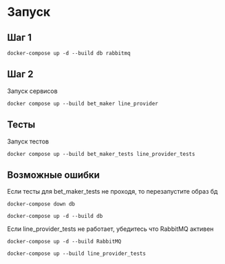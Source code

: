 # Запуск 

## Шаг 1
```docker-compose up -d --build db rabbitmq```

## Шаг 2
Запуск сервисов

```docker compose up --build bet_maker line_provider```

## Тесты
Запуск тестов

```docker compose up --build bet_maker_tests line_provider_tests```

## Возможные ошибки
Если тесты для bet_maker_tests не проходя, то перезапустите образ бд

```docker-compose down db```

```docker-compose up -d --build db```

Если line_provider_tests не работает, убедитесь что RabbitMQ активен

```docker-compose up -d --build RabbitMQ```

```docker-compose up --build line_provider_tests```